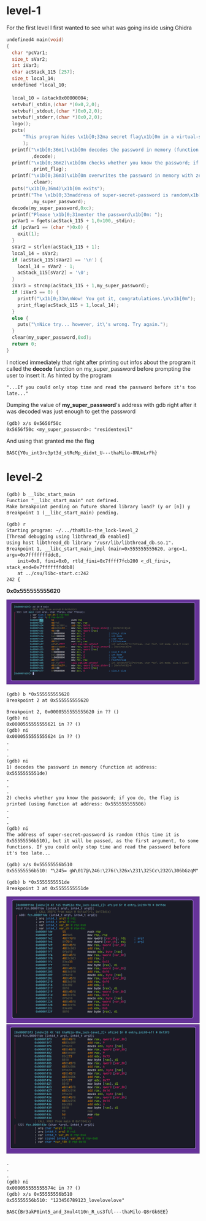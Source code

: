 # level-1

For the first level I first wanted to see what was going inside using Ghidra

```c
undefined4 main(void)
{
  char *pcVar1;
  size_t sVar2;
  int iVar3;
  char acStack_115 [257];
  size_t local_14;
  undefined *local_10;
  
  local_10 = &stack0x00000004;
  setvbuf(_stdin,(char *)0x0,2,0);
  setvbuf(_stdout,(char *)0x0,2,0);
  setvbuf(_stderr,(char *)0x0,2,0);
  logo();
  puts(
      "This program hides \x1b[0;32ma secret flag\x1b[0m in a virtual-safe protected by a \x1b[0;33m super-secret-password\x1b[0m (it\'s so good that \x1b[1;37ma lot of people use it!\x1b[0m) and  does the following:"
      );
  printf("\x1b[0;36m1)\x1b[0m decodes the password in memory (function at address: \x1b[0;35m%p\x1b[ 0m)\n"
         ,decode);
  printf("\x1b[0;36m2)\x1b[0m checks whether you know the password; if you do, the flag is printed ( using function at address: \x1b[0;35m%p)\n"
         ,print_flag);
  printf("\x1b[0;36m3)\x1b[0m overwrites the password in memory with zeroes (function at address: \x 1b[0;35m%p\x1b[0m)\n"
         ,clear);
  puts("\x1b[0;36m4)\x1b[0m exits");
  printf("The \x1b[0;33maddress of super-secret-password is random\x1b[0m (this time it is \x1b[0;35 m%p\x1b[0m), but it will be passed, as the first argument, to some functions. If you could only st op time and read the password before it\'s too late...\n\n"
         ,my_super_password);
  decode(my_super_password,0xc);
  printf("Please \x1b[0;31menter the password\x1b[0m: ");
  pcVar1 = fgets(acStack_115 + 1,0x100,_stdin);
  if (pcVar1 == (char *)0x0) {
    exit(1);
  }
  sVar2 = strlen(acStack_115 + 1);
  local_14 = sVar2;
  if (acStack_115[sVar2] == '\n') {
    local_14 = sVar2 - 1;
    acStack_115[sVar2] = '\0';
  }
  iVar3 = strcmp(acStack_115 + 1,my_super_password);
  if (iVar3 == 0) {
    printf("\x1b[0;33m\nWow! You got it, congratulations.\n\x1b[0m");
    print_flag(acStack_115 + 1,local_14);
  }
  else {
    puts("\nNice try... however, it\'s wrong. Try again.");
  }
  clear(my_super_password,0xd);
  return 0;
}
```

I noticed immediately that right after printing out infos about the program it called the **decode** function on my_super_password before prompting the user to insert it.
As hinted by the program

```
"...If you could only stop time and read the password before it's too late..."
```

Dumping the value of **my_super_password**'s address with gdb right after it was decoded was just enough to get the password

```
(gdb) x/s 0x5656f50c
0x5656f50c <my_super_password>:	"residentevil"
```

And using that granted me the flag

```
BASC{Y0u_int3rc3pt3d_stRcMp_didnt_U---thaMilo-8NUmLrFh}
```

# level-2

```
(gdb) b __libc_start_main
Function "__libc_start_main" not defined.
Make breakpoint pending on future shared library load? (y or [n]) y
Breakpoint 1 (__libc_start_main) pending.
```

```
(gdb) r
Starting program: ~/.../thaMilo-the_lock-level_2
[Thread debugging using libthread_db enabled]
Using host libthread_db library "/usr/lib/libthread_db.so.1".
Breakpoint 1, __libc_start_main_impl (main=0x555555555620, argc=1, argv=0x7fffffffddc8,
    init=0x0, fini=0x0, rtld_fini=0x7ffff7fcb200 <_dl_fini>, stack_end=0x7fffffffddb8)
    at ../csu/libc-start.c:242
242	{
```

**0x0x555555555620**

![](./imgs/r2_lock2.png)
```
(gdb) b *0x555555555620
Breakpoint 2 at 0x555555555620
```

```
Breakpoint 2, 0x0000555555555620 in ?? ()
(gdb) ni
0x0000555555555621 in ?? ()
(gdb) ni
0x0000555555555624 in ?? ()
.
.
.
(gdb) ni
1) decodes the password in memory (function at address: 0x5555555551de)
.
.
.
2) checks whether you know the password; if you do, the flag is printed (using function at address: 0x555555555506)
.
.
.
(gdb) ni
The address of super-secret-password is random (this time it is 0x55555556b510), but it will be passed, as the first argument, to some functions. If you could only stop time and read the password before it's too late...
```

```
(gdb) x/s 0x55555556b510
0x55555556b510:	"\245= gW\017@\246:\276(\326x\231\325Cc\232G\306bGzqM"
```

```
(gdb) b *0x5555555551de
Breakpoint 3 at 0x5555555551de
```

![](./imgs/decode_fun_lock2.png)
![](./imgs/decode_fun_end_lock2.png)
```
.
.
.
(gdb) ni
0x000055555555574c in ?? ()
(gdb) x/s 0x55555556b510
0x55555556b510:	"123456789123_lovelovelove"
```

```
BASC{Br3akP0int5_and_3mul4t10n_R_us3fUl---thaMilo-Q8rGk6EE}
```